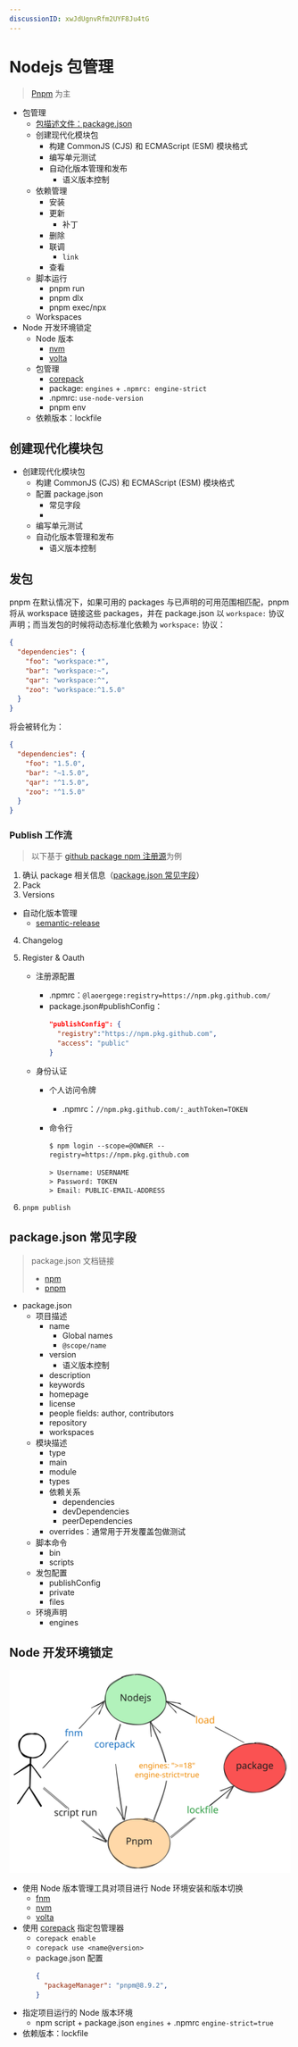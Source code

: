 ```yaml
---
discussionID: xwJdUgnvRfm2UYF8Ju4tG
---
```


# Nodejs 包管理

> [Pnpm](https://pnpm.io/) 为主

- 包管理
  - [包描述文件：package.json](#packagejson-常见字段)
  - 创建现代化模块包
    - 构建 CommonJS (CJS) 和 ECMAScript (ESM) 模块格式
    - 编写单元测试
    - 自动化版本管理和发布
      - 语义版本控制
  - 依赖管理
    - 安装
    - 更新
      - 补丁
    - 删除
    - 联调
      - `link`
    - 查看
  - 脚本运行
    - pnpm run
    - pnpm dlx
    - pnpm exec/npx
  - Workspaces
- Node 开发环境锁定
  - Node 版本
    - [nvm](https://github.com/nvm-sh/nvm)
    - [volta](https://github.com/volta-cli/volta)
  - 包管理
    - [corepack](https://github.com/nodejs/corepack)
    - package: `engines` + `.npmrc: engine-strict`
    - .npmrc: `use-node-version`
    - pnpm env
  - 依赖版本：lockfile

## 创建现代化模块包

- 创建现代化模块包
  - 构建 CommonJS (CJS) 和 ECMAScript (ESM) 模块格式
  - 配置 package.json
    - 常见字段
    - 
  - 编写单元测试
  - 自动化版本管理和发布
    - 语义版本控制

## 发包

pnpm 在默认情况下，如果可用的 packages 与已声明的可用范围相匹配，pnpm 将从 workspace 链接这些 packages，并在 package.json 以 `workspace:` 协议声明；而当发包的时候将动态标准化依赖为 `workspace:` 协议：

```json
{
  "dependencies": {
    "foo": "workspace:*",
    "bar": "workspace:~",
    "qar": "workspace:^",
    "zoo": "workspace:^1.5.0"
  }
}
```

将会被转化为：

```json
{
  "dependencies": {
    "foo": "1.5.0",
    "bar": "~1.5.0",
    "qar": "^1.5.0",
    "zoo": "^1.5.0"
  }
}
```

### Publish 工作流

> 以下基于 [github package npm 注册源](https://docs.github.com/cn/packages/working-with-a-github-packages-registry/working-with-the-npm-registry)为例

1. 确认 package 相关信息（[package.json 常见字段](#packagejson-常见字段)）
2. Pack
3. Versions
  - 自动化版本管理
    - [semantic-release](https://github.com/semantic-release/semantic-release)
4. Changelog
5. Register & Oauth

   - 注册源配置
     - .npmrc：`@laoergege:registry=https://npm.pkg.github.com/`
     - package.json#publishConfig：
       ```json
       "publishConfig": {
         "registry":"https://npm.pkg.github.com",
         "access": "public"
       }
       ```
   - 身份认证

     - 个人访问令牌
       - .npmrc：`//npm.pkg.github.com/:_authToken=TOKEN`
     - 命令行

       ```shell
       $ npm login --scope=@OWNER --registry=https://npm.pkg.github.com

       > Username: USERNAME
       > Password: TOKEN
       > Email: PUBLIC-EMAIL-ADDRESS
       ```

6. `pnpm publish`

## package.json 常见字段

> package.json 文档链接
>
> - [npm](https://docs.npmjs.com/cli/v8/configuring-npm/package-json)
> - [pnpm](https://pnpm.io/zh/package_json)

- package.json
  - 项目描述
    - name
      - Global names
      - `@scope/name`
    - version
      - 语义版本控制
    - description
    - keywords
    - homepage
    - license
    - people fields: author, contributors
    - repository
    - workspaces
  - 模块描述
    - type
    - main
    - module
    - types
    - 依赖关系
      - dependencies
      - devDependencies
      - peerDependencies
    - overrides：通常用于开发覆盖包做测试
  - 脚本命令
    - bin
    - scripts
  - 发包配置
    - publishConfig
    - private
    - files
  - 环境声明
    - engines


## Node 开发环境锁定

![](./images/node-env-lock.excalidraw.svg)

- 使用 Node 版本管理工具对项目进行 Node 环境安装和版本切换
  - [fnm](https://github.com/Schniz/fnm)
  - [nvm](https://github.com/nvm-sh/nvm)
  - [volta](https://github.com/volta-cli/volta)
- 使用 [corepack](https://github.com/nodejs/corepack) 指定包管理器
  - `corepack enable`
  - `corepack use <name@version>`
  - package.json 配置
    ```json
    {
      "packageManager": "pnpm@8.9.2",
    }
    ```
- 指定项目运行的 Node 版本环境
  - npm script + package.json `engines` + .npmrc `engine-strict=true`
- 依赖版本：lockfile
